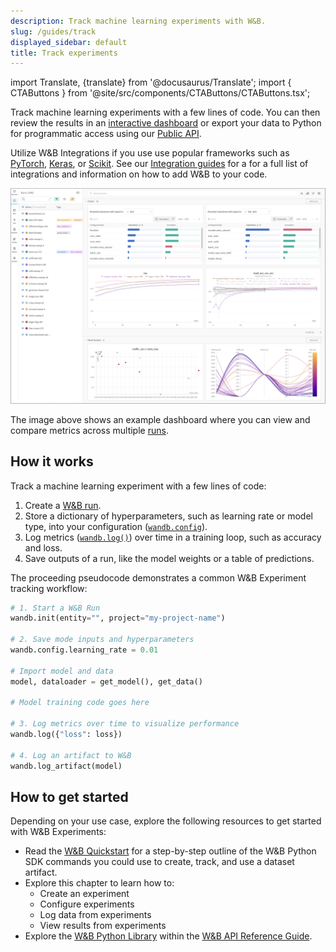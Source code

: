```yaml
---
description: Track machine learning experiments with W&B.
slug: /guides/track
displayed_sidebar: default
title: Track experiments
---
```

import Translate, {translate} from '@docusaurus/Translate';
import { CTAButtons } from '@site/src/components/CTAButtons/CTAButtons.tsx';

<CTAButtons productLink="https://wandb.ai/stacey/deep-drive/workspace?workspace=user-lavanyashukla" colabLink="https://colab.research.google.com/github/wandb/examples/blob/master/colabs/intro/Intro_to_Weights_%26_Biases.ipynb"/>

Track machine learning experiments with a few lines of code. You can then review the results in an [interactive dashboard](app.md) or export your data to Python for programmatic access using our [Public API](../../ref/python/public-api/README.md). 

Utilize W&B Integrations if you use use popular frameworks such as [PyTorch](../integrations/pytorch.md), [Keras](../integrations/keras.md), or [Scikit](../integrations/scikit.md). See our [Integration guides](../integrations/intro.md) for a for a full list of integrations and information on how to add W&B to your code.

![](/images/experiments/experiments_landing_page.png)

The image above shows an example dashboard where you can view and compare metrics across multiple [runs](../runs/intro.md).

## How it works

Track a machine learning experiment with a few lines of code:
1. Create a [W&B run](../runs/intro.md).
2. Store a dictionary of hyperparameters, such as learning rate or model type, into your configuration ([`wandb.config`](./config.md)).
3. Log metrics ([`wandb.log()`](./log/intro.md)) over time in a training loop, such as accuracy and loss.
4. Save outputs of a run, like the model weights or a table of predictions.

The proceeding pseudocode demonstrates a common W&B Experiment tracking workflow:

```python showLineNumbers
# 1. Start a W&B Run
wandb.init(entity="", project="my-project-name")

# 2. Save mode inputs and hyperparameters
wandb.config.learning_rate = 0.01

# Import model and data
model, dataloader = get_model(), get_data()

# Model training code goes here

# 3. Log metrics over time to visualize performance
wandb.log({"loss": loss})

# 4. Log an artifact to W&B
wandb.log_artifact(model)
```

## How to get started

Depending on your use case, explore the following resources to get started with W&B Experiments:

* Read the [W&B Quickstart](../../quickstart.md) for a step-by-step outline of the W&B Python SDK commands you could use to create, track, and use a dataset artifact.
* Explore this chapter to learn how to:
  * Create an experiment
  * Configure experiments
  * Log data from experiments
  * View results from experiments
* Explore the [W&B Python Library](../../ref/python/README.md) within the [W&B API Reference Guide](../../ref/README.md). 



